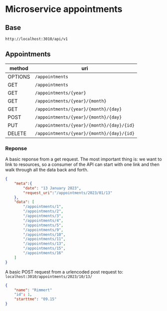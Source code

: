 # Microservice appointments

## Base

`http://localhost:3010/api/v1`

## Appointments

|method|uri|
|-|-|
|OPTIONS|`/appointments`|
|GET|`/appointments`|
|GET|`/appointments/{year}`|
|GET|`/appointments/{year}/{month}`|
|GET|`/appointments/{year}/{month}/{day}`|
|POST|`/appointments/{year}/{month}/{day}`|
|PUT|`/appointments/{year}/{month}/{day}/{id}`|
|DELETE|`/appointments/{year}/{month}/{day}/{id}`|

### Reponse

A basic reponse from a get request. The most important thing is: we want to link to resources, so a consumer of the API can start with one link and then walk through all the data back and forth.

``` json
{
    "meta":{
        "date": "13 January 2023",
        "request_uri":"/appointments/2023/01/13"
    },
    "data": [
        "/appointments/1",
        "/appointments/2",
        "/appointments/3",
        "/appointments/4",
        "/appointments/5",
        "/appointments/9",
        "/appointments/10",
        "/appointments/11",
        "/appointments/13",
        "/appointments/15",
        "/appointments/16"
    ]
}

```

A basic POST request from a urlencoded post request to: `localhost:3010/appointments/2023/10/13/`

``` json
{
    "name": "Rimmert"
    "id": 1,
    "starttme": "09.15"
}
```
